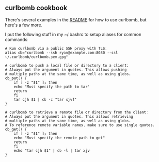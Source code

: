 curlbomb cookbook
-----------------

There's several examples in the [README](README.md) for how to use curlbomb, but here's a few more.

I put the following stuff in my ~/.bashrc to setup aliases for common commands:

    # Run curlbomb via a public SSH proxy with TLS:
    alias cb="curlbomb --ssh ryan@example.com:8080 --ssl ~/.curlbomb/curlbomb.pem.gpg"

	# curlbomb to push a local file or directory to a client:
	# Always put the argument in quotes. This allows pushing 
	# multiple paths at the same time, as well as using globs.
    cb_put() {
        if [ -z "$1" ]; then
    	echo "Must specify the path to tar"
    	return
        fi
        tar cjh $1 | cb -c "tar xjvf"
    }

	# curlbomb to retrieve a remote file or directory from the client:
	# Always put the argument in quotes. This allows retrieving
	# multiple paths at the same time, as well as using globs. 
	# To reference remote variable names, make sure to use single quotes.
    cb_get() {
        if [ -z "$1" ]; then
    	echo "Must specify the remote path to get"
    	return
        fi
        echo "tar cjh $1" | cb -l | tar xjv
    }

